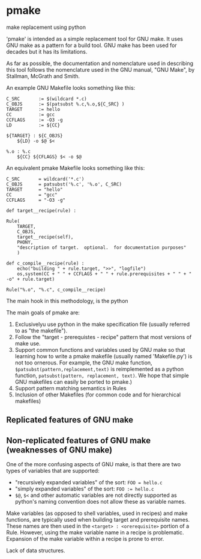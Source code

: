 # pmake
make replacement using python

'pmake' is intended as a simple replacement tool for GNU make. It uses GNU make
as a pattern for a build tool.  GNU make has been used for decades but
it has its limitations.

As far as possible,  the documentation and nomenclature used in describing
this tool follows the nomenclature used in the GNU manual, "GNU Make",  by
Stallman, McGrath and Smith.

An example GNU Makefile looks something like this:

```
C_SRC       := $(wildcard *.c)
C_OBJS      := $(patsubst %.c,%.o,${C_SRC} )
TARGET      := hello
CC          := gcc
CCFLAGS     := -O3 -g
LD          := ${CC}

${TARGET} : ${C_OBJS}
    ${LD} -o $@ $<

%.o : %.c
    ${CC} ${CFLAGS} $< -o $@

```

An equivalent pmake Makefile looks something like this:

```
C_SRC       = wildcard('*.c')
C_OBJS      = patsubst('%.c', '%.o', C_SRC)
TARGET      = "hello"
CC          = "gcc"
CCFLAGS     = "-O3 -g"

def target__recipe(rule) :

Rule(
    TARGET,
    C_OBJS,
    target__recipe(self),
    PHONY,
    "description of target.  optional.  for documentation purposes"
    )

def c_compile__recipe(rule) :
    echo("building " + rule.target, ">>", "logfile")
    os,system(CC + " " + CCFLAGS + " " + rule.prerequisites + " " + " -o" + rule.target)

Rule("%.o", "%.c", c_compile__recipe)

```

The main hook in this methodology, is the python 

The main goals of pmake are:

1. Exclusivelyu use python in the make specification file (usually referred to as "the makefile").
1. Follow the "target - prerequistes - recipe" pattern that most versions of make use.
1. Support common functions and variables used by GNU make so that learning how to 
write a pmake makefile (usually named 'Makefile.py') is not too ornerous.  For example,
the GNU make function, `$patsubst(pattern,replacement,text)` is reimplemented as a python
function, `patsubst(pattern, replacement, text)`.  We
hope that simple GNU makefiles can easily be ported to pmake.)
1. Support pattern matching semantics in Rules
1. Inclusion of other Makefiles (for common code and for hierarchical makefiles)

## Replicated features of GNU make


## Non-replicated features of GNU make  (weaknesses of GNU make)

One of the more confusing aspects of GNU make, is that there are two types of
variables that are supported:

- "recursively expanded variables" of the sort: `FOO = hello.c`
- "simply expanded variables" of the sort: `FOO := hello.c`
- `$@`, `$<` and other automatic variables are not directly supported as python's
naming convention does not allow these as variable names.

Make variables (as opposed to shell variables, used in recipes) and make functions,
are typically used when building target and prerequisite names.  These names are
then used in the `<target> : <orerequisite>` portion of a Rule.  However, using the 
make variable name in a recipe is problematic.  Expansion of the make variable 
within a recipe is prone to error.

Lack of data structures.
